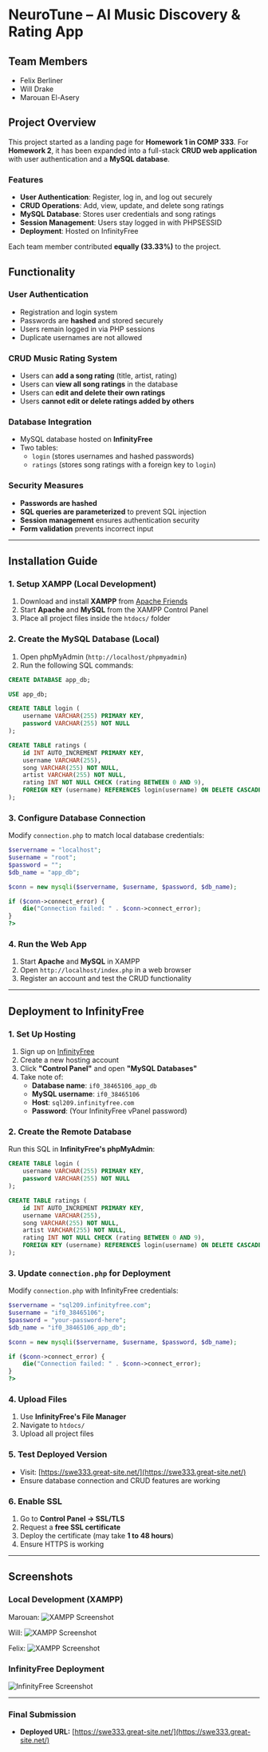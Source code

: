 # NeuroTune – AI Music Discovery & Rating App

## Team Members
- Felix Berliner
- Will Drake
- Marouan El-Asery

## Project Overview
This project started as a landing page for **Homework 1 in COMP 333**. For **Homework 2**, it has been expanded into a full-stack **CRUD web application** with user authentication and a **MySQL database**.

### Features
- **User Authentication**: Register, log in, and log out securely
- **CRUD Operations**: Add, view, update, and delete song ratings
- **MySQL Database**: Stores user credentials and song ratings
- **Session Management**: Users stay logged in with PHPSESSID
- **Deployment**: Hosted on InfinityFree

Each team member contributed **equally (33.33%)** to the project.

## Functionality

### **User Authentication**
- Registration and login system
- Passwords are **hashed** and stored securely
- Users remain logged in via PHP sessions
- Duplicate usernames are not allowed

### **CRUD Music Rating System**
- Users can **add a song rating** (title, artist, rating)
- Users can **view all song ratings** in the database
- Users can **edit and delete their own ratings**
- Users **cannot edit or delete ratings added by others**

### **Database Integration**
- MySQL database hosted on **InfinityFree**
- Two tables:
  - `login` (stores usernames and hashed passwords)
  - `ratings` (stores song ratings with a foreign key to `login`)

### **Security Measures**
- **Passwords are hashed** 
- **SQL queries are parameterized** to prevent SQL injection
- **Session management** ensures authentication security
- **Form validation** prevents incorrect input

---

## Installation Guide

### **1. Setup XAMPP (Local Development)**
1. Download and install **XAMPP** from [Apache Friends](https://www.apachefriends.org/)
2. Start **Apache** and **MySQL** from the XAMPP Control Panel
3. Place all project files inside the `htdocs/` folder

### **2. Create the MySQL Database (Local)**
1. Open phpMyAdmin (`http://localhost/phpmyadmin`)
2. Run the following SQL commands:

```sql
CREATE DATABASE app_db;

USE app_db;

CREATE TABLE login (
    username VARCHAR(255) PRIMARY KEY,
    password VARCHAR(255) NOT NULL
);

CREATE TABLE ratings (
    id INT AUTO_INCREMENT PRIMARY KEY,
    username VARCHAR(255),
    song VARCHAR(255) NOT NULL,
    artist VARCHAR(255) NOT NULL,
    rating INT NOT NULL CHECK (rating BETWEEN 0 AND 9),
    FOREIGN KEY (username) REFERENCES login(username) ON DELETE CASCADE
);
```

### **3. Configure Database Connection**
Modify `connection.php` to match local database credentials:

```php
$servername = "localhost";
$username = "root";
$password = "";
$db_name = "app_db";

$conn = new mysqli($servername, $username, $password, $db_name);

if ($conn->connect_error) {
    die("Connection failed: " . $conn->connect_error);
}
?>
```

### **4. Run the Web App**
1. Start **Apache** and **MySQL** in XAMPP
2. Open `http://localhost/index.php` in a web browser
3. Register an account and test the CRUD functionality

---

## Deployment to InfinityFree

### **1. Set Up Hosting**
1. Sign up on [InfinityFree](https://www.infinityfree.net/)
2. Create a new hosting account
3. Click **"Control Panel"** and open **"MySQL Databases"**
4. Take note of:
   - **Database name**: `if0_38465106_app_db`
   - **MySQL username**: `if0_38465106`
   - **Host**: `sql209.infinityfree.com`
   - **Password**: (Your InfinityFree vPanel password)

### **2. Create the Remote Database**
Run this SQL in **InfinityFree's phpMyAdmin**:

```sql
CREATE TABLE login (
    username VARCHAR(255) PRIMARY KEY,
    password VARCHAR(255) NOT NULL
);

CREATE TABLE ratings (
    id INT AUTO_INCREMENT PRIMARY KEY,
    username VARCHAR(255),
    song VARCHAR(255) NOT NULL,
    artist VARCHAR(255) NOT NULL,
    rating INT NOT NULL CHECK (rating BETWEEN 0 AND 9),
    FOREIGN KEY (username) REFERENCES login(username) ON DELETE CASCADE
);
```

### **3. Update `connection.php` for Deployment**
Modify `connection.php` with InfinityFree credentials:

```php
$servername = "sql209.infinityfree.com"; 
$username = "if0_38465106"; 
$password = "your-password-here";  
$db_name = "if0_38465106_app_db";  

$conn = new mysqli($servername, $username, $password, $db_name);

if ($conn->connect_error) {
    die("Connection failed: " . $conn->connect_error);
}
?>
```

### **4. Upload Files**
1. Use **InfinityFree's File Manager**
2. Navigate to `htdocs/`
3. Upload all project files

### **5. Test Deployed Version**
- Visit: [https://swe333.great-site.net/](https://swe333.great-site.net/)
- Ensure database connection and CRUD features are working

### **6. Enable SSL**
1. Go to **Control Panel → SSL/TLS**
2. Request a **free SSL certificate**
3. Deploy the certificate (may take **1 to 48 hours**)
4. Ensure HTTPS is working

---



## Screenshots

### Local Development (XAMPP)

Marouan:
![XAMPP Screenshot](assets/images/XAMPP_Marouan.png)

Will:
![XAMPP Screenshot](assets/images/XAMPP_Will.png)

Felix:
![XAMPP Screenshot](assets/images/XAMPP_Felix.png)

### InfinityFree Deployment
![InfinityFree Screenshot](assets/images/Infinityfree_Dashboard.png)

---


### **Final Submission**
- **Deployed URL:** [https://swe333.great-site.net/](https://swe333.great-site.net/)

